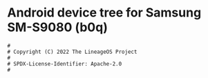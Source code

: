 # Android device tree for Samsung SM-S9080 (b0q)

```
#
# Copyright (C) 2022 The LineageOS Project
#
# SPDX-License-Identifier: Apache-2.0
#
```
